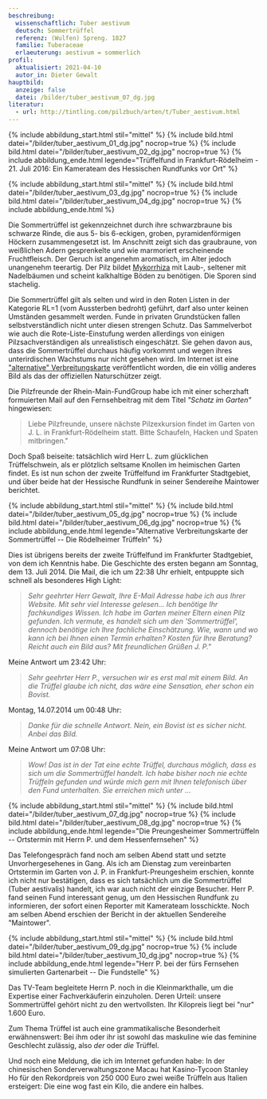 ```yaml
---
beschreibung:
  wissenschaftlich: Tuber aestivum
  deutsch: Sommertrüffel
  referenz: (Wulfen) Spreng. 1827
  familie: Tuberaceae
  erlaeuterung: aestivum = sommerlich
profil:
  aktualisiert: 2021-04-10
  autor_in: Dieter Gewalt
hauptbild:
  anzeige: false
  datei: /bilder/tuber_aestivum_07_dg.jpg
literatur:
  - url: http://tintling.com/pilzbuch/arten/t/Tuber_aestivum.html
---
```

{% include abbildung_start.html stil="mittel" %}
{% include bild.html datei="/bilder/tuber_aestivum_01_dg.jpg" nocrop=true %}
{% include bild.html datei="/bilder/tuber_aestivum_02_dg.jpg" nocrop=true %}
{% include abbildung_ende.html legende="Trüffelfund in Frankfurt-Rödelheim - 21. Juli 2016:  Ein Kamerateam des Hessischen Rundfunks vor Ort" %}

{% include abbildung_start.html stil="mittel" %}
{% include bild.html datei="/bilder/tuber_aestivum_03_dg.jpg" nocrop=true %}
{% include bild.html datei="/bilder/tuber_aestivum_04_dg.jpg" nocrop=true %}
{% include abbildung_ende.html %}

Die Sommertrüffel ist gekennzeichnet durch ihre schwarzbraune bis schwarze Rinde, die aus 5- bis 6-eckigen, groben, pyramidenförmigen Höckern zusammengesetzt ist. Im Anschnitt zeigt sich das graubraune, von weißlichen Adern gesprenkelte und wie marmoriert erscheinende Fruchtfleisch. Der Geruch ist angenehm aromatisch, im Alter jedoch unangenehm teerartig. Der Pilz bildet [Mykorrhiza](Mykorrhiza "Glossar") mit Laub-, seltener mit Nadelbäumen und scheint  kalkhaltige Böden zu benötigen. Die Sporen sind stachelig.

Die Sommertrüffel gilt als selten und wird in den Roten Listen in der Kategorie RL=1 (vom Aussterben bedroht) geführt, darf also unter keinen Umständen gesammelt werden. Funde in privaten Grundstücken fallen selbstverständlich nicht unter diesen strengen Schutz. Das Sammelverbot wie auch die Rote-Liste-Einstufung werden allerdings von einigen Pilzsachverständigen als unrealistisch eingeschätzt. Sie gehen davon aus, dass die Sommertrüffel durchaus häufig vorkommt und wegen ihres unterirdischen Wachstums nur nicht gesehen wird. Im Internet ist eine ["alternative" Verbreitungskarte](http://www.trueffelsuche.de/trueffeln-in-deutschland.html) veröffentlicht worden, die ein völlig anderes Bild als das der offiziellen Naturschützer zeigt.

Die Pilzfreunde der Rhein-Main-FundGroup habe ich mit einer scherzhaft formuierten Mail auf den Fernsehbeitrag mit dem Titel *"Schatz im Garten"* hingewiesen: 

> Liebe Pilzfreunde, unsere nächste Pilzexkursion findet im Garten von J. L. in Frankfurt-Rödelheim statt. Bitte Schaufeln, Hacken und Spaten mitbringen." 

Doch Spaß beiseite: tatsächlich wird Herr L. zum glücklichen Trüffelschwein, als er plötzlich seltsame Knollen im heimischen Garten findet. Es ist nun schon der zweite Trüffelfund im Frankfurter Stadtgebiet, und über beide hat der Hessische Rundfunk in seiner Sendereihe Maintower berichtet.

{% include abbildung_start.html stil="mittel" %}
{% include bild.html datei="/bilder/tuber_aestivum_05_dg.jpg" nocrop=true %}
{% include bild.html datei="/bilder/tuber_aestivum_06_dg.jpg" nocrop=true %}
{% include abbildung_ende.html legende="Alternative Verbreitungskarte der Sommertrüffel -- Die Rödelheimer Trüffeln" %}

Dies ist übrigens bereits der zweite Trüffelfund im Frankfurter Stadtgebiet, von dem ich Kenntnis habe. Die Geschichte des ersten begann am Sonntag, dem 13. Juli 2014. Die Mail, die ich um 22:38 Uhr erhielt, entpuppte sich schnell als besonderes High Light:

> *Sehr geehrter Herr Gewalt, Ihre E-Mail Adresse habe ich aus Ihrer Website. Mit sehr viel Interesse gelesen... Ich benötige Ihr fachkundiges Wissen. Ich habe im Garten meiner Eltern einen Pilz gefunden. Ich vermute, es handelt sich um den 'Sommertrüffel', dennoch benötige ich Ihre fachliche Einschätzung. Wie, wann und wo kann ich bei Ihnen einen Termin erhalten? Kosten für Ihre Beratung? Reicht auch ein Bild aus?    Mit freundlichen Grüßen  J. P."*

Meine Antwort um 23:42 Uhr:   

> *Sehr geehrter Herr P., versuchen wir es erst mal mit einem Bild. An die Trüffel glaube ich nicht, das wäre eine Sensation, eher schon ein Bovist.*

Montag, 14.07.2014 um 00:48 Uhr:  

> *Danke für die schnelle Antwort. Nein, ein Bovist ist es sicher nicht. Anbei das Bild.*

Meine Antwort um 07:08 Uhr:  

> *Wow! Das ist in der Tat eine echte Trüffel, durchaus möglich, dass es sich um die Sommertrüffel handelt. Ich habe bisher noch nie echte Trüffeln gefunden und würde mich gern mit Ihnen telefonisch über den Fund unterhalten. Sie erreichen mich unter ...*

{% include abbildung_start.html stil="mittel" %}
{% include bild.html datei="/bilder/tuber_aestivum_07_dg.jpg" nocrop=true %}
{% include bild.html datei="/bilder/tuber_aestivum_08_dg.jpg" nocrop=true %}
{% include abbildung_ende.html legende="Die Preungesheimer Sommertrüffeln -- Ortstermin mit Herrn P. und dem Hessenfernsehen" %}

Das Telefongespräch fand noch am selben Abend statt und setzte Unvorhergesehenes in Gang. Als ich am Dienstag zum vereinbarten Ortstermin im Garten von J. P. in Frankfurt-Preungesheim erschien, konnte ich nicht nur bestätigen, dass es sich tatsächlich um die Sommertrüffel (Tuber aestivalis) handelt, ich war auch nicht der einzige Besucher. Herr P. fand seinen Fund interessant genug, um den Hessischen Rundfunk zu informieren, der sofort einen Reporter mit Kamerateam losschickte. Noch am selben Abend erschien der Bericht in der aktuellen Sendereihe "Maintower".

{% include abbildung_start.html stil="mittel" %}
{% include bild.html datei="/bilder/tuber_aestivum_09_dg.jpg" nocrop=true %}
{% include bild.html datei="/bilder/tuber_aestivum_10_dg.jpg" nocrop=true %}
{% include abbildung_ende.html legende="Herr P. bei der fürs Fernsehen simulierten Gartenarbeit -- Die Fundstelle" %}

Das TV-Team begleitete Herrn P. noch in die Kleinmarkthalle, um die Expertise einer Fachverkäuferin einzuholen. Deren Urteil: unsere Sommertrüffel gehört nicht zu den wertvollsten. Ihr Kilopreis liegt bei "nur" 1.600 Euro.

Zum Thema Trüffel ist auch eine grammatikalische Besonderheit erwähnenswert: Bei ihm oder ihr ist sowohl das maskuline wie das feminine Geschlecht zulässig, also *der* oder *die* Trüffel.

Und noch eine Meldung, die ich im Internet gefunden habe: In der chinesischen Sonderverwaltungszone Macau hat Kasino-Tycoon Stanley Ho für den Rekordpreis von 250 000 Euro zwei weiße Trüffeln aus Italien ersteigert: Die eine wog fast ein Kilo, die andere ein halbes.